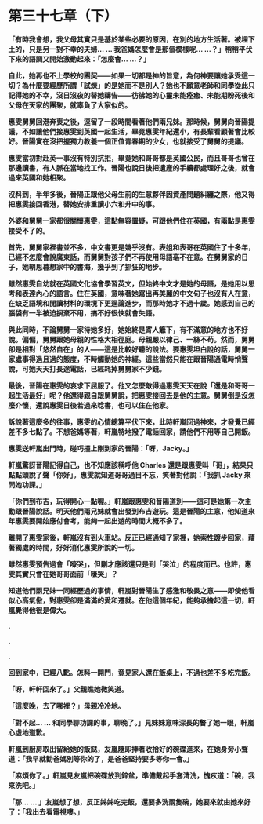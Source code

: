 # 第三十七章（下）

**「有時我會想，我父母其實只是基於某些必要的原因，在別的地方生活著。被埋下土的，只是另一對不幸的夫婦… … 我爸媽怎麼會是那個模樣呢… …？」稍稍平伏下來的語調又開始激動起來：「怎麼會… …？」**

**自此，她再也不上學校的團契——如果一切都是神的旨意，為何神要讓她承受這一切？為什麼要經歷所謂「試煉」的是她而不是別人？她也不願意老師和同學從此只記得她的不幸，沒日沒夜的替她禱告——彷彿她的心靈未能痊癒、未能期盼死後和父母在天家的團聚，就辜負了大家似的。**

**惠雯舅舅回港奔喪之後，逗留了一段時間看著他們兩兄妹。那時候，舅舅向晉陽提議，不如讓他們接惠雯到英國一起生活，畢竟惠雯年紀還小，有長輩看顧著會比較好。晉陽實在沒把握獨力教養一個正值青春期的少女，也就接受了舅舅的提議。**

**惠雯當初對赴英一事沒有特別抗拒，畢竟她和哥哥都是英國公民，而且哥哥也曾在那邊讀書，有人脈在當地找工作。晉陽也說日後把遺產的手續都處理好之後，就會過來英國和她相聚。**

**沒料到，半年多後，晉陽正跟他父母生前的生意夥伴因資產問題糾纏之際，他又得把惠雯接回香港，替她安排重讀小六和升中的事。**

**外婆和舅舅一家都很關懷惠雯，這點無容置疑，可跟他們住在英國，有兩點是惠雯接受不了的。**

**首先，舅舅家裡書並不多，中文書更是幾乎沒有。表姐和表哥在英國住了十多年，已經不怎麼會說廣東話，而舅舅對孩子們不再使用母語亳不在意。在舅舅家的日子，她朝思暮想家中的書海，幾乎到了抓狂的地步。**

**雖然惠雯自幼就在英國文化協會學習英文，但始終中文才是她的母語，是她用以思考和表達內心的語言。住在英國，意味著她寫出再美麗的中文句子也沒有人在意，在缺乏語境和閱讀材料的環境下更逞論進步，而那時她才不過十歲。她感到自己的腦袋有一半被迫摒棄不用，搞不好很快就會失語。**

**與此同時，不論舅舅一家待她多好，她始終是寄人籬下，有不滿意的地方也不好說。偏偏，舅舅跟她母親的性格大相徑庭。母親嚴以律己、一絲不苟。然而，舅舅卻是相對「悠然自在」的人——這是比較好聽的說法。要惠雯坦白說的話，舅舅一家處事得過且過的態度，不時觸動她的神經。這些當然只能在跟晉陽通電時悄聲說，可她天天打長途電話，已經耗掉舅舅家不少錢。**

**最後，晉陽在惠雯的哀求下屈服了。他又怎麼敵得過惠雯天天在說「還是和哥哥一起生活最好」呢？他還得親自跟舅舅說，把惠雯接回去是他的主意。舅舅倒是沒怎麼介懷，還說惠雯日後若過來唸書，也可以住在他家。**

**訴說著這麼多的往事，惠雯的心情總算平伏下來，此時軒嵐回過神來，才發覺已經差不多七點了。不想爸媽等著，軒嵐特地撥了電話回家，請他們不用等自己開飯。**

**惠雯送軒嵐出門時，碰巧撞上剛到家的晉陽：「呀，Jacky。」**

**軒嵐驚訝晉陽記得自己，也不知應該稱呼他 Charles 還是跟惠雯叫「哥」，結果只點點頭說了聲「你好」。惠雯就知道哥哥過目不忘，笑著對他說：「我抓 Jacky 來問她功課。」**

**「你們到布吉，玩得開心一點喔。」軒嵐跟惠雯和晉陽道別——這可是她第一次主動跟晉陽說話。明天他們兩兄妹就會出發到布吉遊玩。這是晉陽的主意，他知道來年惠雯要開始應付會考，能夠一起出遊的時間大概不多了。**

**離開了惠雯家後，軒嵐沒有到火車站。反正已經通知了家裡，她索性踱步回家，藉著獨處的時間，好好消化惠雯所說的一切。**

**雖然惠雯預告過會「嚎哭」，但剛才應該還只是到「哭泣」的程度而已。也許，惠雯其實只會在她哥哥面前「嚎哭」？**

**知道他們兩兄妹一同經歷過的事情，軒嵐對晉陽生了感激和敬畏之意——即使他看似心高氣傲，對惠雯卻是滿滿的愛和遷就。在他這個年紀，能夠承擔起這一切，軒嵐覺得他很是偉大。**

**.**

**.**

**.**

**回到家中，已經八點。怎料一開門，竟見家人還在飯桌上，不過也差不多吃完飯。**

**「呀，軒軒回來了。」父親瞧她微笑道。**

**「這麼晚，去了哪裡？」母親冷冷地。**

**「對不起… … 和同學聊功課的事，聊晚了。」見妹妹意味深長的瞥了她一眼，軒嵐心虛地道歉。**

**軒嵐到廚房取出留給她的飯餸，友嵐隨即捧著收拾好的碗碟進來，在她身旁小聲道：「我早就勸爸媽別等你的了，是爸爸堅持要多等你一會。」**

**「麻煩你了。」軒嵐見友嵐把碗碟放到鋅盆，準備戴起手套清洗，愧疚道：「碗，我來洗吧。」**

**「那… … 」友嵐想了想，反正姊姊吃完飯，還要多洗兩隻碗，她要來就由她來好了：「我出去看電視嘍。」**

